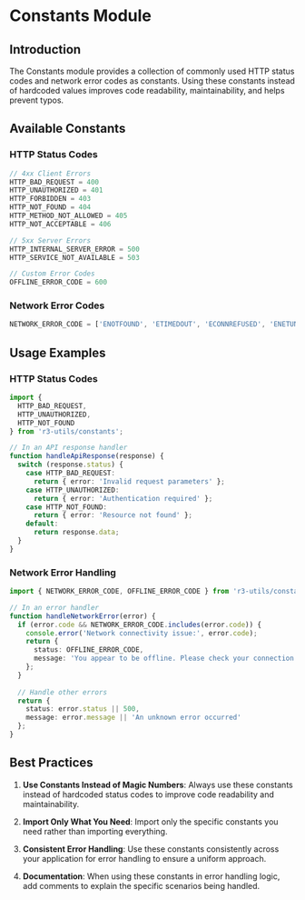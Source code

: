# Constants Module

## Introduction

The Constants module provides a collection of commonly used HTTP status codes and network error codes as constants. Using these constants instead of hardcoded values improves code readability, maintainability, and helps prevent typos.

## Available Constants

### HTTP Status Codes

```typescript
// 4xx Client Errors
HTTP_BAD_REQUEST = 400
HTTP_UNAUTHORIZED = 401
HTTP_FORBIDDEN = 403
HTTP_NOT_FOUND = 404
HTTP_METHOD_NOT_ALLOWED = 405
HTTP_NOT_ACCEPTABLE = 406

// 5xx Server Errors
HTTP_INTERNAL_SERVER_ERROR = 500
HTTP_SERVICE_NOT_AVAILABLE = 503

// Custom Error Codes
OFFLINE_ERROR_CODE = 600
```

### Network Error Codes

```typescript
NETWORK_ERROR_CODE = ['ENOTFOUND', 'ETIMEDOUT', 'ECONNREFUSED', 'ENETUNREACH']
```

## Usage Examples

### HTTP Status Codes

```typescript
import { 
  HTTP_BAD_REQUEST, 
  HTTP_UNAUTHORIZED, 
  HTTP_NOT_FOUND 
} from 'r3-utils/constants';

// In an API response handler
function handleApiResponse(response) {
  switch (response.status) {
    case HTTP_BAD_REQUEST:
      return { error: 'Invalid request parameters' };
    case HTTP_UNAUTHORIZED:
      return { error: 'Authentication required' };
    case HTTP_NOT_FOUND:
      return { error: 'Resource not found' };
    default:
      return response.data;
  }
}
```

### Network Error Handling

```typescript
import { NETWORK_ERROR_CODE, OFFLINE_ERROR_CODE } from 'r3-utils/constants';

// In an error handler
function handleNetworkError(error) {
  if (error.code && NETWORK_ERROR_CODE.includes(error.code)) {
    console.error('Network connectivity issue:', error.code);
    return {
      status: OFFLINE_ERROR_CODE,
      message: 'You appear to be offline. Please check your connection.'
    };
  }
  
  // Handle other errors
  return {
    status: error.status || 500,
    message: error.message || 'An unknown error occurred'
  };
}
```

## Best Practices

1. **Use Constants Instead of Magic Numbers**: Always use these constants instead of hardcoded status codes to improve code readability and maintainability.

2. **Import Only What You Need**: Import only the specific constants you need rather than importing everything.

3. **Consistent Error Handling**: Use these constants consistently across your application for error handling to ensure a uniform approach.

4. **Documentation**: When using these constants in error handling logic, add comments to explain the specific scenarios being handled.

